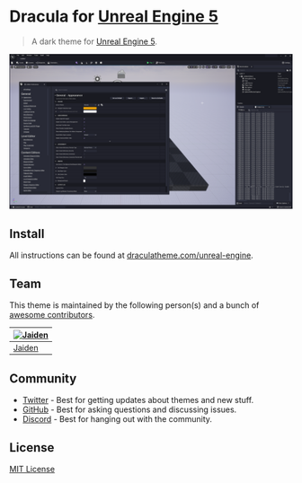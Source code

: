 # Dracula for [Unreal Engine 5](https://www.unrealengine.com/en-US/unreal-engine-5)

> A dark theme for [Unreal Engine 5](https://www.unrealengine.com/en-US/unreal-engine-5).

![Screenshot](./screenshot.png)

## Install

All instructions can be found at [draculatheme.com/unreal-engine](https://draculatheme.com/unreal-engine).

## Team

This theme is maintained by the following person(s) and a bunch of [awesome contributors](https://github.com/dracula/unreal-engine/graphs/contributors).

| [![Jaiden](https://github.com/jaaiden.png?size=100)](https://github.com/jaaiden)   |
| ---------------------------------------------------------------------------------- |
| [Jaiden](https://github.com/jaaiden)                                               |

## Community

- [Twitter](https://twitter.com/draculatheme) - Best for getting updates about themes and new stuff.
- [GitHub](https://github.com/dracula/dracula-theme/discussions) - Best for asking questions and discussing issues.
- [Discord](https://draculatheme.com/discord-invite) - Best for hanging out with the community.

## License

[MIT License](./LICENSE)
